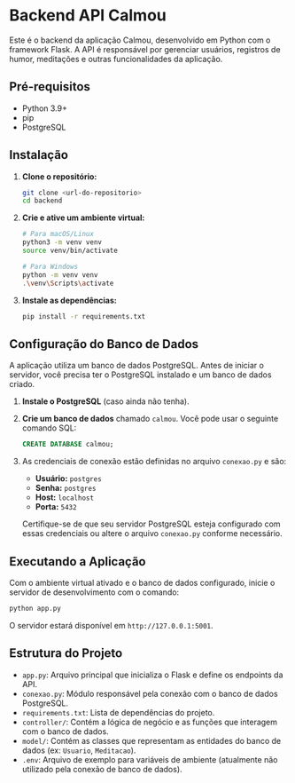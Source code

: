 # Backend API Calmou

Este é o backend da aplicação Calmou, desenvolvido em Python com o framework Flask. A API é responsável por gerenciar usuários, registros de humor, meditações e outras funcionalidades da aplicação.

## Pré-requisitos

- Python 3.9+
- pip
- PostgreSQL

## Instalação

1.  **Clone o repositório:**
    ```bash
    git clone <url-do-repositorio>
    cd backend
    ```

2.  **Crie e ative um ambiente virtual:**
    ```bash
    # Para macOS/Linux
    python3 -m venv venv
    source venv/bin/activate

    # Para Windows
    python -m venv venv
    .\venv\Scripts\activate
    ```

3.  **Instale as dependências:**
    ```bash
    pip install -r requirements.txt
    ```

## Configuração do Banco de Dados

A aplicação utiliza um banco de dados PostgreSQL. Antes de iniciar o servidor, você precisa ter o PostgreSQL instalado e um banco de dados criado.

1.  **Instale o PostgreSQL** (caso ainda não tenha).
2.  **Crie um banco de dados** chamado `calmou`. Você pode usar o seguinte comando SQL:
    ```sql
    CREATE DATABASE calmou;
    ```
3.  As credenciais de conexão estão definidas no arquivo `conexao.py` e são:
    - **Usuário:** `postgres`
    - **Senha:** `postgres`
    - **Host:** `localhost`
    - **Porta:** `5432`

    Certifique-se de que seu servidor PostgreSQL esteja configurado com essas credenciais ou altere o arquivo `conexao.py` conforme necessário.

## Executando a Aplicação

Com o ambiente virtual ativado e o banco de dados configurado, inicie o servidor de desenvolvimento com o comando:

```bash
python app.py
```

O servidor estará disponível em `http://127.0.0.1:5001`.

## Estrutura do Projeto

-   `app.py`: Arquivo principal que inicializa o Flask e define os endpoints da API.
-   `conexao.py`: Módulo responsável pela conexão com o banco de dados PostgreSQL.
-   `requirements.txt`: Lista de dependências do projeto.
-   `controller/`: Contém a lógica de negócio e as funções que interagem com o banco de dados.
-   `model/`: Contém as classes que representam as entidades do banco de dados (ex: `Usuario`, `Meditacao`).
-   `.env`: Arquivo de exemplo para variáveis de ambiente (atualmente não utilizado pela conexão de banco de dados).